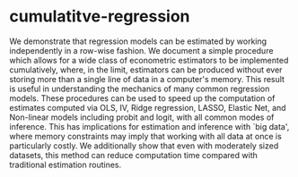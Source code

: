 # cumulatitve-regression

We demonstrate that regression models can be estimated by working independently in a row-wise fashion. We document a simple procedure which allows for a wide class of econometric estimators to be implemented cumulatively, where, in the limit, estimators can be produced without ever storing more than a single line of data in a computer's memory.  This result is useful in understanding the mechanics of many common regression models.  These procedures can be used to speed up the computation of estimates computed via OLS, IV, Ridge regression, LASSO, Elastic Net, and Non-linear models including probit and logit, with all common modes of inference.  This has implications for estimation and inference with `big data', where memory constraints may imply that working with all data at once is particularly costly. We additionally show that even with moderately sized datasets, this method can reduce computation time compared with traditional estimation routines.
